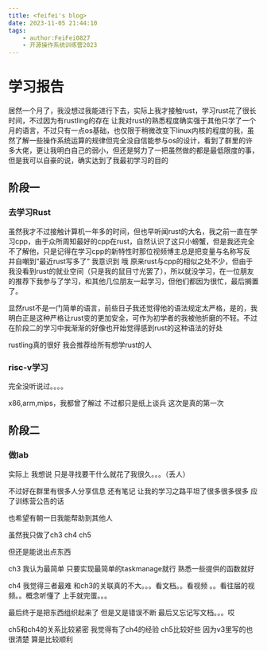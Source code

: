 ```yaml
---
title: <feifei's blog>
date: 2023-11-05 21:44:10
tags:  
    - author:FeiFei0827
    - 开源操作系统训练营2023
---
```


#  学习报告

居然一个月了，我没想过我能进行下去，实际上我才接触rust，学习rust花了很长时间，不过因为有rustling的存在 让我对rust的熟悉程度确实强于其他只学了一个月的语言，不过只有一点os基础，也仅限于稍微改变下linux内核的程度的我，虽然了解一些操作系统运算的规律但完全没自信能参与os的设计，看到了群里的许多大佬，更让我明白自己的弱小，但还是努力了一把虽然做的都是最低限度的事，但是我可以自豪的说，确实达到了我最初学习的目的

<!-- more -->

## 阶段一 

### 去学习Rust

虽然我才不过接触计算机一年多的时间，但也早听闻rust的大名，我之前一直在学习cpp，由于众所周知最好的cpp在rust，自然认识了这只小螃蟹，但是我还完全不了解他，只是记得在学习cpp的新特性时那位视频博主总是把变量与名称写反 并自嘲到“最近rust写多了” 我意识到 哦 原来rust与cpp的相似之处不少，但由于我没看到rust的就业空间（只是我的鼠目寸光罢了），所以就没学习，在一位朋友的推荐下我参与了学习，和其他几位朋友一起学习，但他们都因为很忙，最后搁置了。

显然rust不是一门简单的语言，前些日子我还觉得他的语法规定太严格，是的，我明白正是这种严格让rust变的更加安全，可作为初学者的我被他折磨的不轻。不过在阶段二的学习中我渐渐的好像也开始觉得感到rust的这种语法的好处

rustling真的很好 我会推荐给所有想学rust的人

### risc-v学习

完全没听说过。。。。

x86,arm,mips，我都曾了解过 不过都只是纸上谈兵 这次是真的第一次

## 阶段二

### 做lab

实际上 我想说 只是寻找要干什么就花了我很久。。。（丢人）

不过好在群里有很多人分享信息 还有笔记 让我的学习之路平坦了很多很多很多 应了训练营公告的话 

也希望有朝一日我能帮助到其他人

虽然我只做了ch3 ch4 ch5

但还是能说出点东西 

ch3 我认为最简单 只要实现最简单的taskmanage就行 熟悉一些提供的函数就好

ch4 我觉得三者最难 和ch3的关联真的不大。。。看文档。。看视频 。。看往届的视频。。概念听懂了 上手就完蛋。。。

最后终于是把东西组织起来了 但是又是错误不断 最后又忘记写文档。。。哎

ch5和ch4的关系比较紧密 我觉得有了ch4的经验 ch5比较好些 因为v3里写的也很清楚 算是比较顺利



